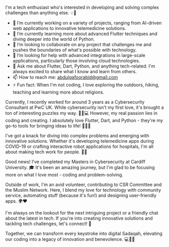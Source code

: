 I'm a tech enthusiast who's interested in developing and solving complex challenges than anything else. 💡🔨

- 🔭 I’m currently working on a variety of projects, ranging from AI-driven web applications to innovative telemedicine solutions.
- 🌱 I’m currently learning more about advanced Flutter techniques and diving deeper into the world of Python.
- 👯 I’m looking to collaborate on any project that challenges me and pushes the boundaries of what's possible with technology.
- 🤔 I’m looking for help with advanced integrations in large-scale applications, particularly those involving cloud technologies.
- 💬 Ask me about Flutter, Dart, Python, and anything tech-related. I'm always excited to share what I know and learn from others.
- 📫 How to reach me: abdulgafoorabid@gmail.com
- ⚡ Fun fact: When I'm not coding, I love exploring the outdoors, hiking, teaching and learning more about religions.

Currently, I recently worked for around 3 years as a Cybersecurity Consultant at PwC UK. While cybersecurity isn't my first love, it's brought a ton of interesting puzzles my way. 🕵️‍♂️💻 However, my real passion lies in coding and creating. I absolutely love Flutter, Dart, and Python - they're my go-to tools for bringing ideas to life! 📱👨‍💻

I've got a knack for diving into complex problems and emerging with innovative solutions. Whether it's developing telemedicine apps during COVID-19 or crafting interactive robot applications for hospitals, I'm all about making tech work for people. 🏥🤖

Good news! I've completed my Masters in Cybersecurity at Cardiff University. 🎓 It's been an amazing journey, but I'm glad to be focusing more on what I love most - coding and problem-solving.

Outside of work, I'm an avid volunteer, contributing to CSR Committee and the Muslim Network. Here, I blend my love for technology with community service, automating stuff (because it's fun!) and designing user-friendly apps. 🌍❤️

I'm always on the lookout for the next intriguing project or a friendly chat about the latest in tech. If you're into creating innovative solutions and tackling tech challenges, let's connect! 🤝

Together, we can transform every keystroke into digital Sadaqah, elevating our coding into a legacy of innovation and benevolence. 💻🤝🌟

